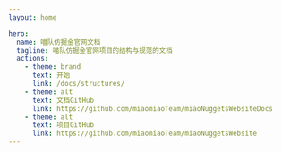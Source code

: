 ```yaml
---
layout: home

hero:
  name: 喵队仿掘金官网文档
  tagline: 喵队仿掘金官网项目的结构与规范的文档
  actions:
    - theme: brand
      text: 开始
      link: /docs/structures/
    - theme: alt
      text: 文档GitHub
      link: https://github.com/miaomiaoTeam/miaoNuggetsWebsiteDocs
    - theme: alt
      text: 项目GitHub
      link: https://github.com/miaomiaoTeam/miaoNuggetsWebsite
---
```

